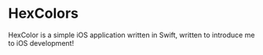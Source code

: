 # HexColors

HexColor is a simple iOS application written in Swift, written to introduce me to iOS development!
